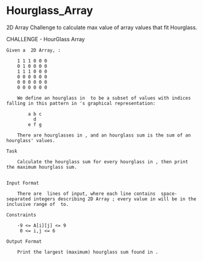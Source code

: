 # Hourglass_Array
2D Array Challenge to calculate max value of array values that fit Hourglass.

CHALLENGE - HourGlass Array

    Given a  2D Array, :

        1 1 1 0 0 0
        0 1 0 0 0 0
        1 1 1 0 0 0
        0 0 0 0 0 0
        0 0 0 0 0 0
        0 0 0 0 0 0

        We define an hourglass in  to be a subset of values with indices falling in this pattern in 's graphical representation:

            a b c
              d
            e f g

        There are hourglasses in , and an hourglass sum is the sum of an hourglass' values.

    Task
        
        Calculate the hourglass sum for every hourglass in , then print the maximum hourglass sum.


    Input Format

        There are  lines of input, where each line contains  space-separated integers describing 2D Array ; every value in will be in the inclusive range of  to.

    Constraints

        -9 <= A[i][j] <= 9
         0 <= i,j <= 6

    Output Format

        Print the largest (maximum) hourglass sum found in .
